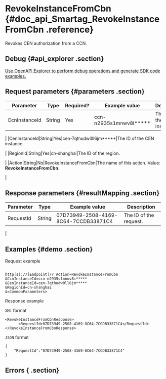 # RevokeInstanceFromCbn {#doc_api_Smartag_RevokeInstanceFromCbn .reference}

Revokes CEN authorization from a CCN.

## Debug {#api_explorer .section}

[Use OpenAPI Explorer to perform debug operations and generate SDK code examples.](https://api.aliyun.com/#product=Smartag&api=RevokeInstanceFromCbn&type=RPC&version=2018-03-13)

## Request parameters {#parameters .section}

|Parameter|Type|Required?|Example value|Description|
|---------|----|---------|-------------|-----------|
|CcnInstanceId|String|Yes|ccn-n2935s1mnwv8i\*\*\*\*\*|The ID of the CCN instance.

 |
|CenInstanceId|String|Yes|cen-7qthudw0ll6jm\*\*\*\*\*|The ID of the CEN instance.

 |
|RegionId|String|Yes|cn-shanghai|The ID of the region.

 |
|Action|String|No|RevokeInstanceFromCbn|The name of this action. Value: **RevokeInstanceFromCbn**.

 |

## Response parameters {#resultMapping .section}

|Parameter|Type|Example value|Description|
|---------|----|-------------|-----------|
|RequestId|String|07D73949-2508-4169-8C64-7CCDB33871C4|The ID of the request.

 |

## Examples {#demo .section}

Request example

``` {#request_demo}

http(s)://[Endpoint]/? Action=RevokeInstanceFromCbn
&CcnInstanceId=ccn-n2935s1mnwv8i*****
&CenInstanceId=cen-7qthudw0ll6jm*****
&RegionId=cn-shanghai
&<CommonParameters>

```

Response example

`XML` format

``` {#xml_return_success_demo}
<RevokeInstanceFromCbnResponse>
	  <RequestId>07D73949-2508-4169-8C64-7CCDB33871C4</RequestId>
</RevokeInstanceFromCbnResponse>
```

`JSON` format

``` {#json_return_success_demo}
{
	"RequestId":"07D73949-2508-4169-8C64-7CCDB33871C4"
}
```

## Errors { .section}

